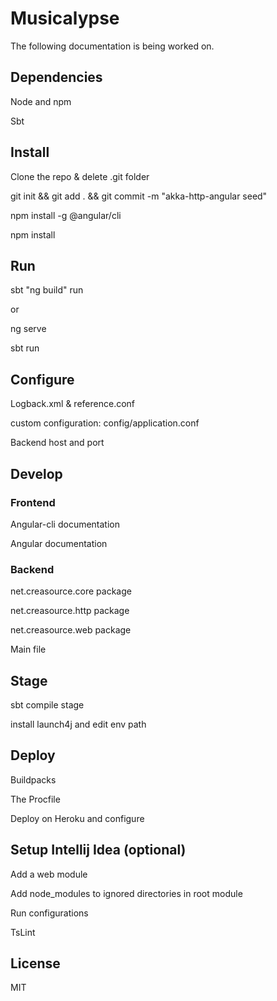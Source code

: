 # Musicalypse

The following documentation is being worked on.

## Dependencies

Node and npm

Sbt

## Install

Clone the repo & delete .git folder

git init && git add . && git commit -m "akka-http-angular seed"

npm install -g @angular/cli

npm install

## Run

sbt "ng build" run

or

ng serve

sbt run

## Configure

Logback.xml & reference.conf

custom configuration: config/application.conf

Backend host and port

## Develop

### Frontend

Angular-cli documentation

Angular documentation

### Backend

net.creasource.core package

net.creasource.http package

net.creasource.web package

Main file

## Stage

sbt compile stage

install launch4j and edit env path

## Deploy

Buildpacks

The Procfile

Deploy on Heroku and configure

## Setup Intellij Idea (optional)

Add a web module

Add node_modules to ignored directories in root module

Run configurations

TsLint

## License

MIT
